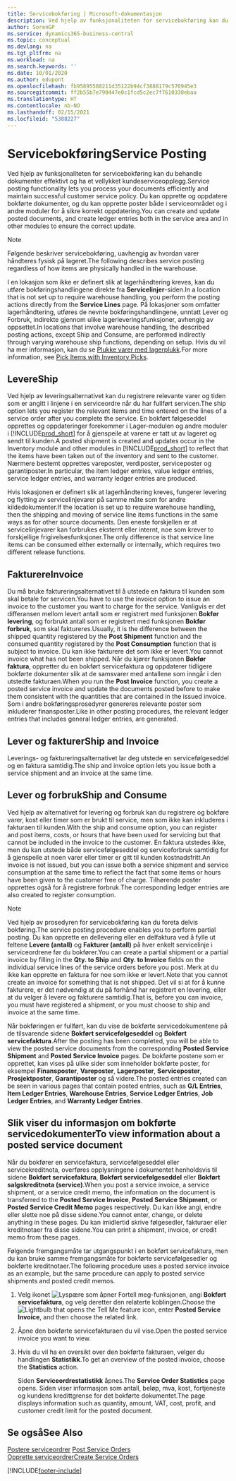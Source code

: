 ```yaml
---
title: Servicebokføring | Microsoft-dokumentasjon
description: Ved hjelp av funksjonaliteten for servicebokføring kan du behandle dokumenter effektivt og ha et vellykket kundeserviceopplegg. Du kan opprette og oppdatere bokførte dokumenter, og du kan opprette poster både i serviceområdet og i andre moduler for å sikre korrekt oppdatering.
author: SorenGP
ms.service: dynamics365-business-central
ms.topic: conceptual
ms.devlang: na
ms.tgt_pltfrm: na
ms.workload: na
ms.search.keywords: ''
ms.date: 10/01/2020
ms.author: edupont
ms.openlocfilehash: fb95895588211d35122b94cf3888179c570945e3
ms.sourcegitcommit: ff2b55b7e790447e0c1fcd5c2ec7f7610338ebaa
ms.translationtype: HT
ms.contentlocale: nb-NO
ms.lasthandoff: 02/15/2021
ms.locfileid: "5388227"
---
```

# <a name="service-posting"></a><span data-ttu-id="fb76b-104">Servicebokføring</span><span class="sxs-lookup"><span data-stu-id="fb76b-104">Service Posting</span></span>
<span data-ttu-id="fb76b-105">Ved hjelp av funksjonaliteten for servicebokføring kan du behandle dokumenter effektivt og ha et vellykket kundeserviceopplegg.</span><span class="sxs-lookup"><span data-stu-id="fb76b-105">Service posting functionality lets you process your documents efficiently and maintain successful customer service policy.</span></span> <span data-ttu-id="fb76b-106">Du kan opprette og oppdatere bokførte dokumenter, og du kan opprette poster både i serviceområdet og i andre moduler for å sikre korrekt oppdatering.</span><span class="sxs-lookup"><span data-stu-id="fb76b-106">You can create and update posted documents, and create ledger entries both in the service area and in other modules to ensure the correct update.</span></span>  

> [!NOTE]  
>  <span data-ttu-id="fb76b-107">Følgende beskriver servicebokføring, uavhengig av hvordan varer håndteres fysisk på lageret.</span><span class="sxs-lookup"><span data-stu-id="fb76b-107">The following describes service posting regardless of how items are physically handled in the warehouse.</span></span>  
>   
>  <span data-ttu-id="fb76b-108">I en lokasjon som ikke er definert slik at lagerhåndtering kreves, kan du utføre bokføringshandlingene direkte fra **Servicelinjer**-siden.</span><span class="sxs-lookup"><span data-stu-id="fb76b-108">In a location that is not set up to require warehouse handling, you perform the posting actions directly from the **Service Lines** page.</span></span> <span data-ttu-id="fb76b-109">På lokasjoner som omfatter lagerhåndtering, utføres de nevnte bokføringshandlingene, unntatt Lever og Forbruk, indirekte gjennom ulike lagerleveringsfunksjoner, avhengig av oppsettet.</span><span class="sxs-lookup"><span data-stu-id="fb76b-109">In locations that involve warehouse handling, the described posting actions, except Ship and Consume, are performed indirectly through varying warehouse ship functions, depending on setup.</span></span> <span data-ttu-id="fb76b-110">Hvis du vil ha mer informasjon, kan du se [Plukke varer med lagerplukk](warehouse-how-to-pick-items-with-inventory-picks.md).</span><span class="sxs-lookup"><span data-stu-id="fb76b-110">For more information, see [Pick Items with Inventory Picks](warehouse-how-to-pick-items-with-inventory-picks.md).</span></span>  

## <a name="ship"></a><span data-ttu-id="fb76b-111">Levere</span><span class="sxs-lookup"><span data-stu-id="fb76b-111">Ship</span></span>  
<span data-ttu-id="fb76b-112">Ved hjelp av leveringsalternativet kan du registrere relevante varer og tiden som er angitt i linjene i en serviceordre når du har fullført servicen.</span><span class="sxs-lookup"><span data-stu-id="fb76b-112">The ship option lets you register the relevant items and time entered on the lines of a service order after you complete the service.</span></span> <span data-ttu-id="fb76b-113">En bokført følgeseddel opprettes og oppdateringer forekommer i Lager-modulen og andre moduler i [!INCLUDE[prod_short](includes/prod_short.md)] for å gjenspeile at varene er tatt ut av lageret og sendt til kunden.</span><span class="sxs-lookup"><span data-stu-id="fb76b-113">A posted shipment is created and updates occur in the Inventory module and other modules in [!INCLUDE[prod_short](includes/prod_short.md)] to reflect that the items have been taken out of the inventory and sent to the customer.</span></span> <span data-ttu-id="fb76b-114">Nærmere bestemt opprettes vareposter, verdiposter, serviceposter og garantiposter.</span><span class="sxs-lookup"><span data-stu-id="fb76b-114">In particular, the item ledger entries, value ledger entries, service ledger entries, and warranty ledger entries are produced.</span></span>  

<span data-ttu-id="fb76b-115">Hvis lokasjonen er definert slik at lagerhåndtering kreves, fungerer levering og flytting av servicelinjevarer på samme måte som for andre kildedokumenter.</span><span class="sxs-lookup"><span data-stu-id="fb76b-115">If the location is set up to require warehouse handling, then the shipping and moving of service line items functions in the same ways as for other source documents.</span></span> <span data-ttu-id="fb76b-116">Den eneste forskjellen er at servicelinjevarer kan forbrukes eksternt eller internt, noe som krever to forskjellige frigivelsesfunksjoner.</span><span class="sxs-lookup"><span data-stu-id="fb76b-116">The only difference is that service line items can be consumed either externally or internally, which requires two different release functions.</span></span>

## <a name="invoice"></a><span data-ttu-id="fb76b-117">Fakturere</span><span class="sxs-lookup"><span data-stu-id="fb76b-117">Invoice</span></span>  
<span data-ttu-id="fb76b-118">Du må bruke faktureringsalternativet til å utstede en faktura til kunden som skal betale for servicen.</span><span class="sxs-lookup"><span data-stu-id="fb76b-118">You have to use the invoice option to issue an invoice to the customer you want to charge for the service.</span></span> <span data-ttu-id="fb76b-119">Vanligvis er det differansen mellom levert antall som er registrert med funksjonen **Bokfør levering**, og forbrukt antall som er registrert med funksjonen **Bokfør forbruk**, som skal faktureres.</span><span class="sxs-lookup"><span data-stu-id="fb76b-119">Usually, it is the difference between the shipped quantity registered by the **Post Shipment** function and the consumed quantity registered by the **Post Consumption** function that is subject to invoice.</span></span> <span data-ttu-id="fb76b-120">Du kan ikke fakturere det som ikke er levert.</span><span class="sxs-lookup"><span data-stu-id="fb76b-120">You cannot invoice what has not been shipped.</span></span> <span data-ttu-id="fb76b-121">Når du kjører funksjonen **Bokfør faktura**, oppretter du en bokført servicefaktura og oppdaterer tidligere bokførte dokumenter slik at de samsvarer med antallene som inngår i den utstedte fakturaen.</span><span class="sxs-lookup"><span data-stu-id="fb76b-121">When you run the **Post Invoice** function, you create a posted service invoice and update the documents posted before to make them consistent with the quantities that are contained in the issued invoice.</span></span> <span data-ttu-id="fb76b-122">Som i andre bokføringsprosedyrer genereres relevante poster som inkluderer finansposter.</span><span class="sxs-lookup"><span data-stu-id="fb76b-122">Like in other posting procedures, the relevant ledger entries that includes general ledger entries, are generated.</span></span>  

## <a name="ship-and-invoice"></a><span data-ttu-id="fb76b-123">Lever og fakturer</span><span class="sxs-lookup"><span data-stu-id="fb76b-123">Ship and Invoice</span></span>  
<span data-ttu-id="fb76b-124">Leverings- og faktureringsalternativet lar deg utstede en servicefølgeseddel og en faktura samtidig.</span><span class="sxs-lookup"><span data-stu-id="fb76b-124">The ship and invoice option lets you issue both a service shipment and an invoice at the same time.</span></span>  

## <a name="ship-and-consume"></a><span data-ttu-id="fb76b-125">Lever og forbruk</span><span class="sxs-lookup"><span data-stu-id="fb76b-125">Ship and Consume</span></span>  
<span data-ttu-id="fb76b-126">Ved hjelp av alternativet for levering og forbruk kan du registrere og bokføre varer, kost eller timer som er brukt til service, men som ikke kan inkluderes i fakturaen til kunden.</span><span class="sxs-lookup"><span data-stu-id="fb76b-126">With the ship and consume option, you can register and post items, costs, or hours that have been used for servicing but that cannot be included in the invoice to the customer.</span></span> <span data-ttu-id="fb76b-127">En faktura utstedes ikke, men du kan utstede både servicefølgeseddel og serviceforbruk samtidig for å gjenspeile at noen varer eller timer er gitt til kunden kostnadsfritt.</span><span class="sxs-lookup"><span data-stu-id="fb76b-127">An invoice is not issued, but you can issue both a service shipment and service consumption at the same time to reflect the fact that some items or hours have been given to the customer free of charge.</span></span> <span data-ttu-id="fb76b-128">Tilhørende poster opprettes også for å registrere forbruk.</span><span class="sxs-lookup"><span data-stu-id="fb76b-128">The corresponding ledger entries are also created to register consumption.</span></span>  

> [!NOTE]  
>  <span data-ttu-id="fb76b-129">Ved hjelp av prosedyren for servicebokføring kan du foreta delvis bokføring.</span><span class="sxs-lookup"><span data-stu-id="fb76b-129">The service posting procedure enables you to perform partial posting.</span></span> <span data-ttu-id="fb76b-130">Du kan opprette en dellevering eller en delfaktura ved å fylle ut feltene **Levere (antall)** og **Fakturer (antall)** på hver enkelt servicelinje i serviceordrene før du bokfører.</span><span class="sxs-lookup"><span data-stu-id="fb76b-130">You can create a partial shipment or a partial invoice by filling in the **Qty. to Ship** and **Qty. to Invoice** fields on the individual service lines of the service orders before you post.</span></span> <span data-ttu-id="fb76b-131">Merk at du ikke kan opprette en faktura for noe som ikke er levert.</span><span class="sxs-lookup"><span data-stu-id="fb76b-131">Note that you cannot create an invoice for something that is not shipped.</span></span> <span data-ttu-id="fb76b-132">Det vil si at for å kunne fakturere, er det nødvendig at du på forhånd har registrert en levering, eller at du velger å levere og fakturere samtidig.</span><span class="sxs-lookup"><span data-stu-id="fb76b-132">That is, before you can invoice, you must have registered a shipment, or you must choose to ship and invoice at the same time.</span></span>  

<span data-ttu-id="fb76b-133">Når bokføringen er fullført, kan du vise de bokførte servicedokumentene på de tilsvarende sidene **Bokført servicefølgeseddel** og **Bokført servicefaktura**.</span><span class="sxs-lookup"><span data-stu-id="fb76b-133">After the posting has been completed, you will be able to view the posted service documents from the corresponding **Posted Service Shipment** and **Posted Service Invoice** pages.</span></span> <span data-ttu-id="fb76b-134">De bokførte postene som er opprettet, kan vises på ulike sider som inneholder bokførte poster, for eksempel **Finansposter**, **Vareposter**, **Lagerposter**, **Serviceposter**, **Prosjektposter**, **Garantiposter** og så videre.</span><span class="sxs-lookup"><span data-stu-id="fb76b-134">The posted entries created can be seen in various pages that contain posted entries, such as **G/L Entries**, **Item Ledger Entries**, **Warehouse Entries**, **Service Ledger Entries**, **Job Ledger Entries**, and **Warranty Ledger Entries**.</span></span>  

## <a name="to-view-information-about-a-posted-service-document"></a><span data-ttu-id="fb76b-135">Slik viser du informasjon om bokførte servicedokumenter</span><span class="sxs-lookup"><span data-stu-id="fb76b-135">To view information about a posted service document</span></span>  
<span data-ttu-id="fb76b-136">Når du bokfører en servicefaktura, servicefølgeseddel eller servicekreditnota, overføres opplysningene i dokumentet henholdsvis til sidene **Bokført servicefaktura**, **Bokført servicefølgeseddel** eller **Bokført salgskreditnota (service)**.</span><span class="sxs-lookup"><span data-stu-id="fb76b-136">When you post a service invoice, a service shipment, or a service credit memo, the information on the document is transferred to the **Posted Service Invoice**, **Posted Service Shipment**, or **Posted Service Credit Memo** pages respectively.</span></span> <span data-ttu-id="fb76b-137">Du kan ikke angi, endre eller slette noe på disse sidene.</span><span class="sxs-lookup"><span data-stu-id="fb76b-137">You cannot enter, change, or delete anything in these pages.</span></span> <span data-ttu-id="fb76b-138">Du kan imidlertid skrive følgesedler, fakturaer eller kreditnotaer fra disse sidene.</span><span class="sxs-lookup"><span data-stu-id="fb76b-138">You can print a shipment, invoice, or credit memo from these pages.</span></span>  

<span data-ttu-id="fb76b-139">Følgende fremgangsmåte tar utgangspunkt i en bokført servicefaktura, men du kan bruke samme fremgangsmåte for bokførte servicefølgesedler og bokførte kreditnotaer.</span><span class="sxs-lookup"><span data-stu-id="fb76b-139">The following procedure uses a posted service invoice as an example, but the same procedure can apply to posted service shipments and posted credit memos.</span></span>  

1. <span data-ttu-id="fb76b-140">Velg ikonet ![Lyspære som åpner Fortell meg-funksjonen](media/ui-search/search_small.png "Fortell hva du vil gjøre"), angi **Bokført servicefaktura**, og velg deretter den relaterte koblingen.</span><span class="sxs-lookup"><span data-stu-id="fb76b-140">Choose the ![Lightbulb that opens the Tell Me feature](media/ui-search/search_small.png "Tell me what you want to do") icon, enter **Posted Service Invoice**, and then choose the related link.</span></span>  
2. <span data-ttu-id="fb76b-141">Åpne den bokførte servicefakturaen du vil vise.</span><span class="sxs-lookup"><span data-stu-id="fb76b-141">Open the posted service invoice you want to view.</span></span>  
3. <span data-ttu-id="fb76b-142">Hvis du vil ha en oversikt over den bokførte fakturaen, velger du handlingen **Statistikk**.</span><span class="sxs-lookup"><span data-stu-id="fb76b-142">To get an overview of the posted invoice, choose the **Statistics** action.</span></span>  

    <span data-ttu-id="fb76b-143">Siden **Serviceordrestatistikk** åpnes.</span><span class="sxs-lookup"><span data-stu-id="fb76b-143">The **Service Order Statistics** page opens.</span></span> <span data-ttu-id="fb76b-144">Siden viser informasjon som antall, beløp, mva, kost, fortjeneste og kundens kredittgrense for det bokførte dokumentet.</span><span class="sxs-lookup"><span data-stu-id="fb76b-144">The page displays information such as quantity, amount, VAT, cost, profit, and customer credit limit for the posted document.</span></span>

## <a name="see-also"></a><span data-ttu-id="fb76b-145">Se også</span><span class="sxs-lookup"><span data-stu-id="fb76b-145">See Also</span></span>  
<span data-ttu-id="fb76b-146">[Postere serviceordrer](service-how-to-post-service-orders.md) </span><span class="sxs-lookup"><span data-stu-id="fb76b-146">[Post Service Orders](service-how-to-post-service-orders.md) </span></span>  
[<span data-ttu-id="fb76b-147">Opprette serviceordrer</span><span class="sxs-lookup"><span data-stu-id="fb76b-147">Create Service Orders</span></span>](service-how-to-create-service-orders.md)


[!INCLUDE[footer-include](includes/footer-banner.md)]